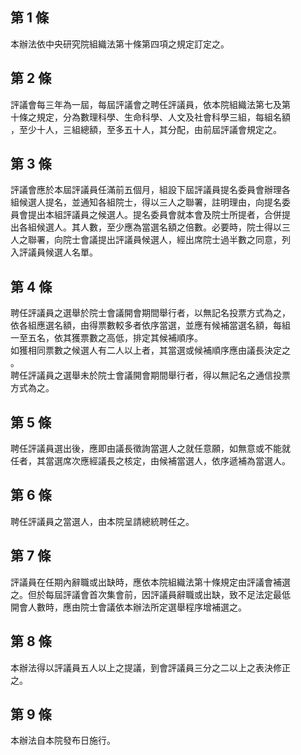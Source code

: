 第 1 條
-------
本辦法依中央研究院組織法第十條第四項之規定訂定之。

第 2 條
-------
評議會每三年為一屆，每屆評議會之聘任評議員，依本院組織法第七及第  
十條之規定，分為數理科學、生命科學、人文及社會科學三組，每組名額  
，至少十人，三組總額，至多五十人，其分配，由前屆評議會規定之。

第 3 條
-------
評議會應於本屆評議員任滿前五個月，組設下屆評議員提名委員會辦理各  
組候選人提名，並通知各組院士，得以三人之聯署，註明理由，向提名委  
員會提出本組評議員之候選人。提名委員會就本會及院士所提者，合併提  
出各組候選人。其人數，至少應為當選名額之倍數。必要時，院士得以三  
人之聯署，向院士會議提出評議員候選人，經出席院士過半數之同意，列  
入評議員候選人名單。

第 4 條
-------
聘任評議員之選舉於院士會議開會期間舉行者，以無記名投票方式為之，  
依各組應選名額，由得票數較多者依序當選，並應有候補當選名額，每組  
一至五名，依其獲票數之高低，排定其候補順序。  
如獲相同票數之候選人有二人以上者，其當選或候補順序應由議長決定之  
。  
聘任評議員之選舉未於院士會議開會期間舉行者，得以無記名之通信投票  
方式為之。

第 5 條
-------
聘任評議員選出後，應即由議長徵詢當選人之就任意願，如無意或不能就  
任者，其當選席次應經議長之核定，由候補當選人，依序遞補為當選人。

第 6 條
-------
聘任評議員之當選人，由本院呈請總統聘任之。

第 7 條
-------
評議員在任期內辭職或出缺時，應依本院組織法第十條規定由評議會補選  
之。但於每屆評議會首次集會前，因評議員辭職或出缺，致不足法定最低  
開會人數時，應由院士會議依本辦法所定選舉程序增補選之。

第 8 條
-------
本辦法得以評議員五人以上之提議，到會評議員三分之二以上之表決修正  
之。

第 9 條
-------
本辦法自本院發布日施行。

